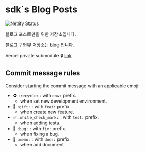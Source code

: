 # sdk`s Blog Posts
[![Netlify Status](https://api.netlify.com/api/v1/badges/70920cac-64c3-44fb-89ec-fb4978521bfc/deploy-status)](https://app.netlify.com/sites/vibrant-borg-871707/deploys)

블로그 포스트만을 위한 저장소입니다.  

블로그 구현부 저장소는 [blog](https://github.com/sundoforce/blog) 입니다.

Vercel private submodule 🔒
[link](https://github.com/beeinger/vercel-private-submodule)

## Commit message rules

Consider starting the commit message with an applicable emoji:

- :recycle: `:recycle:` : with `env:` prefix.
    - when set new development environment.
- :gift: `:gift:` : with `feat:` prefix.
    - when create new feature.
- ✅ `:white_check_mark:` : with `test:` prefix.
    - when adding tests.
- 🐛 `:bug:` : with `fix:` prefix.
    - when fixing a bug.
- :memo: `:memo:` : with `docs:` prefix.
    - when add document 

